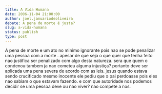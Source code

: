 ```yaml
---
title: A Vida Humana
date: 2006-11-04 21:00:00
author: joel.januariodeoliveira
debate: A pena de morte é justa?
slug: a-vida-humana
status: publish 
type: post
---
```


A pena de morte e um ato no minimo ignorante pois nao se pode penalizar uma pessoa com a morte . apesar de que seja o que quer que tenha feito nao justifica ser penalizado com algo desta natureza. sera que quem o condenou tambem ja nao cometeu alguma injustiça? portanto deve ser aplicada uma pena severa de acordo com as leis. jesus quando estava sendo crucificado mesmo inocente ele pediu que o pai perdoasse pois eles nao sabiam o que estavam fazendo. e com que autoridade nos podemos decidir se uma pessoa deve ou nao viver? nao compete a nos.

